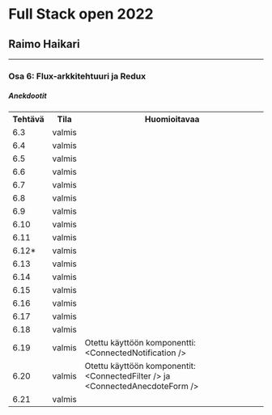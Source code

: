 # Full Stack open 2022
## Raimo Haikari

---

### Osa 6: Flux-arkkitehtuuri ja Redux

##### Anekdootit

<table>
  <tr>
    <th>Tehtävä</th>
    <th>Tila</th>
    <th>Huomioitavaa</th>
  </tr>
  <tr>
    <td>6.3</td>
    <td>valmis</td>
    <td></td>
  </tr>
  <tr>
    <td>6.4</td>
    <td>valmis</td>
    <td></td>
  </tr>
  <tr>
    <td>6.5</td>
    <td>valmis</td>
    <td></td>
  </tr>
  <tr>
    <td>6.6</td>
    <td>valmis</td>
    <td></td>
  </tr>
  <tr>
    <td>6.7</td>
    <td>valmis</td>
    <td></td>
  </tr>
  <tr>
    <td>6.8</td>
    <td>valmis</td>
    <td></td>
  </tr>
  <tr>
    <td>6.9</td>
    <td>valmis</td>
    <td></td>
  </tr>
  <tr>
    <td>6.10</td>
    <td>valmis</td>
    <td></td>
  </tr>
  <tr>
    <td>6.11</td>
    <td>valmis</td>
    <td></td>
  </tr>
  <tr>
    <td>6.12*</td>
    <td>valmis</td>
    <td></td>
  </tr>
  <tr>
    <td>6.13</td>
    <td>valmis</td>
    <td></td>
  </tr>
  <tr>
    <td>6.14</td>
    <td>valmis</td>
    <td></td>
  </tr>
  <tr>
    <td>6.15</td>
    <td>valmis</td>
    <td></td>
  </tr>
  <tr>
    <td>6.16</td>
    <td>valmis</td>
    <td></td>
  </tr>
  <tr>
    <td>6.17</td>
    <td>valmis</td>
    <td></td>
  </tr>
  <tr>
    <td>6.18</td>
    <td>valmis</td>
    <td></td>
  </tr>
  <tr>
    <td>6.19</td>
    <td>valmis</td>
    <td>Otettu käyttöön komponentti: &lt;ConnectedNotification /&gt;</td>
  </tr>
  <tr>
    <td>6.20</td>
    <td>valmis</td>
    <td>Otettu käyttöön komponentit: &lt;ConnectedFilter /&gt; ja  &lt;ConnectedAnecdoteForm /&gt;</td>
  </tr>
  <tr>
    <td>6.21</td>
    <td>valmis</td>
    <td></td>
  </tr>
</table>
